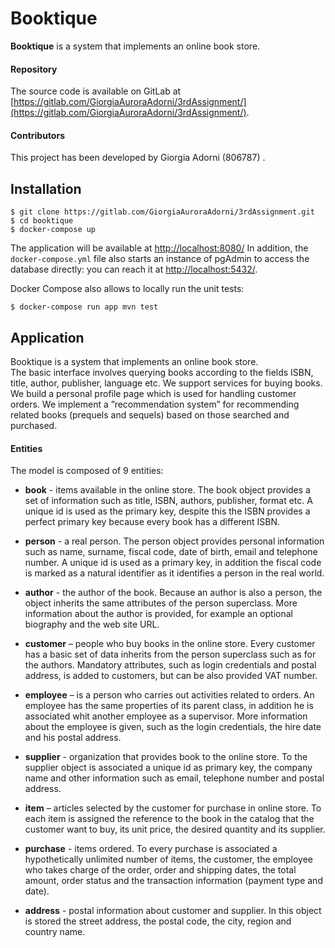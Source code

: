 # Booktique

**Booktique** is a system that implements an online book store.

#### Repository

The source code is available on GitLab at
[https://gitlab.com/GiorgiaAuroraAdorni/3rdAssignment/](https://gitlab.com/GiorgiaAuroraAdorni/3rdAssignment/).

#### Contributors

This project has been developed by Giorgia Adorni (806787) .

## Installation

```
$ git clone https://gitlab.com/GiorgiaAuroraAdorni/3rdAssignment.git
$ cd booktique
$ docker-compose up
```

<!--Alternative to `docker-compose up` it's possible to rebuild the app using  `docker-compose up --build`.-->  
The application will be available at [http://localhost:8080/](http://localhost:8080/)
In addition, the `docker-compose.yml` file also starts an instance of pgAdmin to
access the database directly: you can reach it at [http://localhost:5432/](http://localhost:5432/).

Docker Compose also allows to locally run the unit tests:

```
$ docker-compose run app mvn test
```

## Application

Booktique is a system that implements an online book store. <!-- spiegazione generale -->   
The basic interface involves querying books according to the fields ISBN, title, author, publisher, language etc. We support services for buying books. We build a personal profile page which is used for handling customer orders. We implement a ”recommendation system” for recommending related books (prequels and sequels) based on those searched and purchased. 

#### Entities

The model is composed of 9 entities:

- **book** - items available in the online store. The book object provides a set of information such as title, ISBN, authors, publisher, format etc. A unique id is used as the primary key, despite this the ISBN provides a perfect primary key because every book has a different ISBN.

- **person** - a real person. The person object provides personal information such as name, surname, fiscal code, date of birth, email and telephone number. A unique id is used as a primary key, in addition the fiscal code is marked as a natural identifier as it identifies a person in the real world.

  <!-- If a **person** object is deleted, -->

- **author** - the author of the book. Because an author is also a person, the object inherits the same attributes of the person superclass. More information about the author is provided, for example an optional biography and the web site URL.

- **customer** – people who buy  books in the online store. Every customer has a basic set of data inherits from the person superclass such as for the authors. Mandatory attributes, such as login credentials and postal address, is added to customers, but can be also provided VAT number.

- **employee** – is a person who carries out activities related to orders. An employee has the same properties of its parent class, in addition he is associated whit another employee as a supervisor. More information about the employee is given, such as the login credentials, the hire date and his postal address.

- **supplier** - organization that provides book to the online store. To the supplier object is associated a unique id as primary key, the company name and other information such as email, telephone number and postal address.

- **item** – articles selected by the customer for purchase in online store. To each item is assigned the reference to the book in the catalog that the customer want to buy, its unit price, the desired quantity and its supplier.

- **purchase** - items ordered. To every purchase is associated a hypothetically unlimited number of items, the customer, the employee who takes charge of the order, order and shipping dates, the total amount,  order status and the transaction information (payment type and date).

- **address** - postal information about customer and supplier. In this object is stored the street address, the postal code, the city, region and country name.

## 
